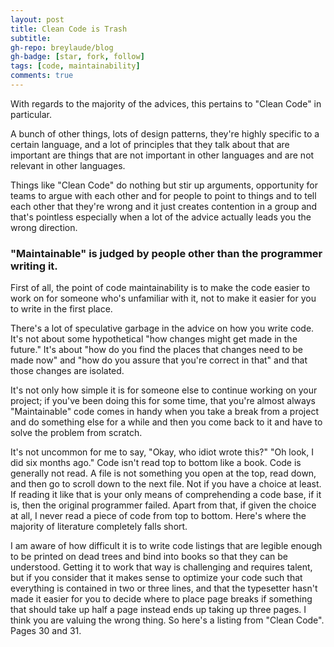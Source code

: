 ```yaml
---
layout: post
title: Clean Code is Trash
subtitle: 
gh-repo: breylaude/blog
gh-badge: [star, fork, follow]
tags: [code, maintainability]
comments: true
---
```


With regards to the majority of the advices, this pertains to "Clean Code" in particular. 

A bunch of other things, lots of design patterns, they're highly specific to a certain language, and a lot of principles that they talk about that are important are things that are not important in other languages and are not relevant in other languages. 

Things like "Clean Code" do nothing but stir up arguments, opportunity for teams to argue with each other and for people to point to things and to tell each other that they're wrong and it just creates contention in a group and that's pointless especially when a lot of the advice actually leads you the wrong direction. 

### "Maintainable" is judged by people other than the programmer writing it. 

First of all, the point of code maintainability is to make the code easier to work on for someone who's unfamiliar with it, not to make it easier for you to write in the first place. 

There's a lot of speculative garbage in the advice on how you write code. It's not about some hypothetical "how changes might get made in the future." It's about "how do you find the places that changes need to be made now" and "how do you assure that you're correct in that" and that those changes are isolated. 

It's not only how simple it is for someone else to continue working on your project; if you've been doing 
this for some time, that you're almost always "Maintainable" code comes in handy when you take a break from a project and do something else for a while and then you come back to it and have to solve the problem from scratch. 

It's not uncommon for me to say, "Okay, who idiot wrote this?" "Oh look, I did six months ago." Code isn't read top to bottom like a book. Code is generally not read. A file is not something you open at the top, read down, and then go to 
scroll down to the next file. Not if you have a choice at least. If reading it like that is your only means of comprehending a code base, if it is, then the original programmer failed. Apart from that, if given the choice at all, I never read a piece of code from top to bottom. Here's where the majority of literature completely falls short.

I am aware of how difficult it is to write code listings that are legible enough to be printed on dead trees and bind into books so that they can be understood. Getting it to work that way is challenging and requires talent, but if you 
consider that it makes sense to optimize your code such that everything is contained in two or three lines, and that the typesetter hasn't made it easier for you to decide where to place page breaks if something that should take up half a page instead ends up taking up three pages. I think you are valuing the wrong thing. So here's a listing from "Clean Code". 
Pages 30 and 31. 
